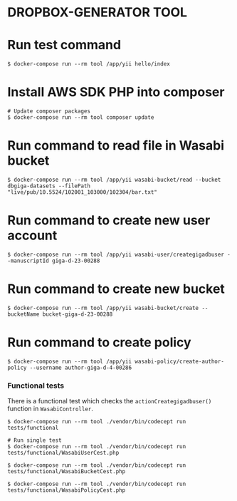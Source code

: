 # DROPBOX-GENERATOR TOOL

# Run test command
```
$ docker-compose run --rm tool /app/yii hello/index
```

# Install AWS SDK PHP into composer
```
# Update composer packages
$ docker-compose run --rm tool composer update
```

# Run command to read file in Wasabi bucket
```
$ docker-compose run --rm tool /app/yii wasabi-bucket/read --bucket dbgiga-datasets --filePath "live/pub/10.5524/102001_103000/102304/bar.txt"
```

# Run command to create new user account
```
$ docker-compose run --rm tool /app/yii wasabi-user/creategigadbuser --manuscriptId giga-d-23-00288
```

# Run command to create new bucket
```
$ docker-compose run --rm tool /app/yii wasabi-bucket/create --bucketName bucket-giga-d-23-00288
```

# Run command to create policy
```
$ docker-compose run --rm tool /app/yii wasabi-policy/create-author-policy --username author-giga-d-4-00286

```

### Functional tests

There is a functional test which checks the `actionCreategigadbuser()` function in
`WasabiController`.
```
$ docker-compose run --rm tool ./vendor/bin/codecept run tests/functional

# Run single test
$ docker-compose run --rm tool ./vendor/bin/codecept run tests/functional/WasabiUserCest.php

$ docker-compose run --rm tool ./vendor/bin/codecept run tests/functional/WasabiBucketCest.php

$ docker-compose run --rm tool ./vendor/bin/codecept run tests/functional/WasabiPolicyCest.php

```
